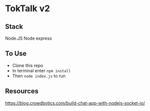 # TokTalk v2

## Stack
Node.JS
Node express

## To Use
- Clone this repo
- In terminal enter `npm install`
- Then `node index.js` to run

## Resources
https://blog.crowdbotics.com/build-chat-app-with-nodejs-socket-io/

